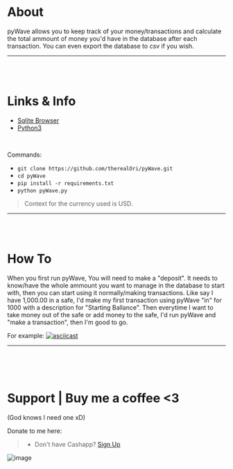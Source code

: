# About
pyWave allows you to keep track of your money/transactions and calculate the total ammount of money you'd have in the database after each transaction. You can even export the database to csv if you wish.
__ __


<br>
<br>


# Links & Info
- [Sqlite Browser](https://sqlitebrowser.org/)
- [Python3](https://www.python.org/ftp/python/3.11.2/python-3.11.2-amd64.exe)

<br>

Commands:
* `git clone https://github.com/therealOri/pyWave.git`
* `cd pyWave`
* `pip install -r requirements.txt`
* `python pyWave.py`

> Context for the currency used is USD.
__ __



<br>
<br>


# How To
When you first run pyWave, You will need to make a "deposit". It needs to know/have the whole ammount you want to manage in the database to start with, then you can start using it normally/making transactions. Like say I have 1,000.00 in a safe, I'd make my first transaction using pyWave "in" for 1000 with a description for "Starting Ballance". Then everytime I want to take money out of the safe or add money to the safe, I'd run pyWave and "make a transaction", then I'm good to go.

For example:
[![asciicast](https://asciinema.org/a/yPE9TfGQthe85cWbs4WUtGEZ2.svg)](https://asciinema.org/a/yPE9TfGQthe85cWbs4WUtGEZ2)

__ __


<br>
<br>
<br>

# Support  |  Buy me a coffee <3
(God knows I need one xD)

Donate to me here:
> - Don't have Cashapp? [Sign Up](https://cash.app/app/TKWGCRT)

![image](https://user-images.githubusercontent.com/45724082/158000721-33c00c3e-68bb-4ee3-a2ae-aefa549cfb33.png)
